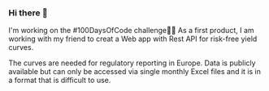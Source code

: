 ### Hi there 👋

I'm working on the #100DaysOfCode challenge👩‍💻 As a first product, I am working with my friend to creat a Web app with Rest API for risk-free yield curves.

The curves are needed for regulatory reporting in Europe. Data is publicly available but can only be accessed via single monthly Excel files and it is in a format that is difficult to use.


<!--
**fyyying/fyyying** is a ✨ _special_ ✨ repository because its `README.md` (this file) appears on your GitHub profile.

Here are some ideas to get you started:

- 🔭 I’m currently working on ...
- 🌱 I’m currently learning ...
- 👯 I’m looking to collaborate on ...
- 🤔 I’m looking for help with ...
- 💬 Ask me about ...
- 📫 How to reach me: ...
- 😄 Pronouns: ...
- ⚡ Fun fact: ...
-->
